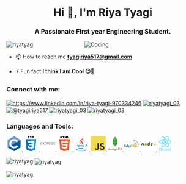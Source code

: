 <h1 align="center">Hi 👋, I'm Riya Tyagi</h1>
<h3 align="center">A Passionate First year Engineering Student.</h3>
<img align="right" alt="Coding" width="300" src=https://user-images.githubusercontent.com/59734313/157189039-c09b3e38-9f42-42c0-ab54-14f1574190a7.gif

<p align="left"> <img src="https://komarev.com/ghpvc/?username=riyatyag&label=Profile%20views&color=0e75b6&style=flat" alt="riyatyag" /> </p>

- 📫 How to reach me **tyagiriya517@gmail.com**

- ⚡ Fun fact **I think I am Cool 😉🤪**

<h3 align="left">Connect with me:</h3>
<p align="left">
<a href="https://linkedin.com/in/https://www.linkedin.com/in/riya-tyagi-970334246" target="blank"><img align="center" src="https://raw.githubusercontent.com/rahuldkjain/github-profile-readme-generator/master/src/images/icons/Social/linked-in-alt.svg" alt="https://www.linkedin.com/in/riya-tyagi-970334246" height="30" width="40" /></a>
<a href="https://instagram.com/riyatyagi_03" target="blank"><img align="center" src="https://raw.githubusercontent.com/rahuldkjain/github-profile-readme-generator/master/src/images/icons/Social/instagram.svg" alt="riyatyagi_03" height="30" width="40" /></a>
<a href="https://www.hackerrank.com/@tyagiriya517" target="blank"><img align="center" src="https://raw.githubusercontent.com/rahuldkjain/github-profile-readme-generator/master/src/images/icons/Social/hackerrank.svg" alt="@tyagiriya517" height="30" width="40" /></a>
<a href="https://www.leetcode.com/riyatyagi_03" target="blank"><img align="center" src="https://raw.githubusercontent.com/rahuldkjain/github-profile-readme-generator/master/src/images/icons/Social/leet-code.svg" alt="riyatyagi_03" height="30" width="40" /></a>
<a href="https://auth.geeksforgeeks.org/user/riyatyagi_03" target="blank"><img align="center" src="https://raw.githubusercontent.com/rahuldkjain/github-profile-readme-generator/master/src/images/icons/Social/geeks-for-geeks.svg" alt="riyatyagi_03" height="30" width="40" /></a>
</p>

<h3 align="left">Languages and Tools:</h3>
<p align="left"> <a href="https://www.cprogramming.com/" target="_blank" rel="noreferrer"> <img src="https://raw.githubusercontent.com/devicons/devicon/master/icons/c/c-original.svg" alt="c" width="40" height="40"/> </a> <a href="https://www.w3schools.com/css/" target="_blank" rel="noreferrer"> <img src="https://raw.githubusercontent.com/devicons/devicon/master/icons/css3/css3-original-wordmark.svg" alt="css3" width="40" height="40"/> </a> <a href="https://expressjs.com" target="_blank" rel="noreferrer"> <img src="https://raw.githubusercontent.com/devicons/devicon/master/icons/express/express-original-wordmark.svg" alt="express" width="40" height="40"/> </a> <a href="https://www.w3.org/html/" target="_blank" rel="noreferrer"> <img src="https://raw.githubusercontent.com/devicons/devicon/master/icons/html5/html5-original-wordmark.svg" alt="html5" width="40" height="40"/> </a> <a href="https://www.java.com" target="_blank" rel="noreferrer"> <img src="https://raw.githubusercontent.com/devicons/devicon/master/icons/java/java-original.svg" alt="java" width="40" height="40"/> </a> <a href="https://developer.mozilla.org/en-US/docs/Web/JavaScript" target="_blank" rel="noreferrer"> <img src="https://raw.githubusercontent.com/devicons/devicon/master/icons/javascript/javascript-original.svg" alt="javascript" width="40" height="40"/> </a> <a href="https://www.mongodb.com/" target="_blank" rel="noreferrer"> <img src="https://raw.githubusercontent.com/devicons/devicon/master/icons/mongodb/mongodb-original-wordmark.svg" alt="mongodb" width="40" height="40"/> </a> <a href="https://www.mysql.com/" target="_blank" rel="noreferrer"> <img src="https://raw.githubusercontent.com/devicons/devicon/master/icons/mysql/mysql-original-wordmark.svg" alt="mysql" width="40" height="40"/> </a> <a href="https://nodejs.org" target="_blank" rel="noreferrer"> <img src="https://raw.githubusercontent.com/devicons/devicon/master/icons/nodejs/nodejs-original-wordmark.svg" alt="nodejs" width="40" height="40"/> </a> <a href="https://reactjs.org/" target="_blank" rel="noreferrer"> <img src="https://raw.githubusercontent.com/devicons/devicon/master/icons/react/react-original-wordmark.svg" alt="react" width="40" height="40"/> </a> </p>

<p><img align="left" src="https://github-readme-stats.vercel.app/api/top-langs?username=riyatyag&show_icons=true&locale=en&layout=compact" alt="riyatyag" /></p>

<p>&nbsp;<img align="center" src="https://github-readme-stats.vercel.app/api?username=riyatyag&show_icons=true&locale=en" alt="riyatyag" /></p>

<p><img align="center" src="https://github-readme-streak-stats.herokuapp.com/?user=riyatyag&" alt="riyatyag" /></p>
